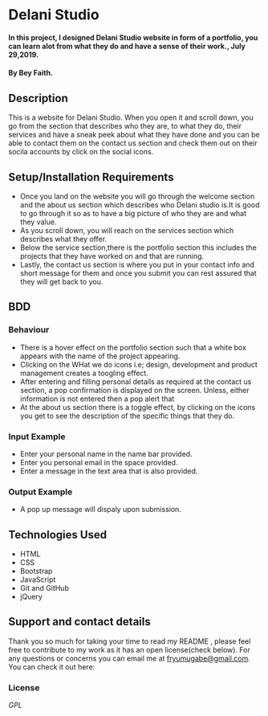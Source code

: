 # Delani Studio
#### In this project, I designed Delani Studio website in form of a portfolio, you can learn alot from what they do and have a sense of their work., July 29,2019.
#### By **Bey Faith.**
## Description
This is a website for Delani Studio. When you open it and scroll down, you go from the section that describes who they are, to what they do, their services and have a sneak peek about what they have done and you can be able to contact them on the contact us section and check them out on their socila accounts by click on the social icons.
## Setup/Installation Requirements
* Once you land on the website you will go through the welcome section and the about us section which describes who Delani studio is.It is good to  go through it so as to have a big picture of who they are and what they value.
* As you scroll down, you will reach on the services section which describes what they offer.
* Below the service section,there is the portfolio section  this includes the projects that they have worked on and that are running.
* Lastly, the contact us section is where you put in your contact info and short message for them and once you submit you can rest assured that they will get back to you.

## BDD
### Behaviour
* There is a hover effect on the portfolio section such that a white box appears with the name of the project appearing.
* Clicking on the WHat we do icons i.e; design, development and product management creates a toogling effect.
* After entering and filling personal details as required at the contact us section, a pop confirmation is displayed on the screen. Unless, either information is not entered then a pop alert that 
* At the about us section there is a toggle effect, by clicking on the icons you get to see the description of the specific things that they do.
### Input Example
* Enter your personal name in the name bar provided.
* Enter you personal email in the space provided.
* Enter a message in the text area that is also provided.
### Output Example
* A pop up message will dispaly upon submission.


## Technologies Used
* HTML
* CSS
* Bootstrap
* JavaScript
* Git and GitHub
* jQuery


## Support and contact details
Thank you so much for taking your time to read my README , please feel free to contribute to my work as it has an open license(check below). For any questions or concerns you can email me at fryumugabe@gmail.com.
You can check it out here:
### License
*GPL*